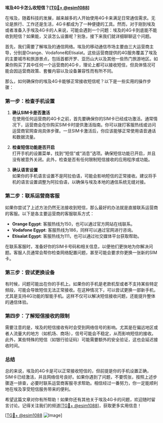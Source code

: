 **埃及4G卡怎么收短信？[[TG💪+ @esim1088](https://t.me/s/esim1088)]**

在埃及，随着科技的发展，越来越多的人开始使用4G卡来满足日常通信需求。无论是旅行、工作还是生活，4G卡都成为了一种便捷的工具。然而，对于刚到埃及或者准备入手埃及4G卡的人来说，可能会遇到一个问题：埃及的4G卡到底能不能收到短信？如果能，又该怎么设置呢？别急，接下来我们就详细聊聊这个问题。

首先，我们需要了解埃及的通信网络。埃及的移动通信市场主要由三大运营商主导，分别是Orange、Vodafone和Etisalat。这些运营商提供的4G服务覆盖了埃及的主要城市和旅游景点，包括首都开罗、亚历山大以及其他一些热门旅游地区。如果你购买了其中任何一个运营商的4G卡，理论上都可以接收短信，但具体情况可能会因运营商政策、套餐内容以及设备兼容性而有所不同。

那么，如何确保你的埃及4G卡能够正常接收短信呢？以下是一些实用的操作步骤：

### 第一步：检查手机设置

1. **确认SIM卡是否激活**  
   在使用任何运营商的4G卡之前，首先要确保你的SIM卡已经成功激活。通常情况下，运营商会在你购买SIM卡时提供激活指南。你可以拨打客服热线或访问运营商官网查询具体步骤。一旦SIM卡激活后，你应该能够正常使用语音通话和数据流量。

2. **检查短信功能是否开启**  
   打开手机的设置菜单，找到“短信”或“消息”选项。确保短信功能已开启，并且没有被意外关闭。此外，检查是否有任何限制短信接收的应用程序或功能。

3. **确认语言设置**  
   如果你的手机语言设置不是阿拉伯语，可能会影响短信的正常接收。建议将手机的语言设置调整为阿拉伯语，以确保与埃及本地的通信系统无缝对接。

### 第二步：联系运营商客服

如果你尝试了上述方法仍然无法接收到短信，那么最好的办法就是直接联系运营商的客服。以下是各主要运营商的客服联系方式：

- **Orange Egypt**: 客服热线为150，也可以通过官方网站在线联系。
- **Vodafone Egypt**: 客服热线为186，同样可以通过官网进行咨询。
- **Etisalat Egypt**: 客服热线为111，也可以通过社交媒体平台获取帮助。

在联系客服时，准备好你的SIM卡号码和相关信息，以便他们更快地为你解决问题。客服人员通常会帮你检查网络配置问题，甚至可能会要求你更换一张新的SIM卡。

### 第三步：尝试更换设备

有时候，问题可能出在你的手机上。如果你的手机是老款机型或者不支持某些特定频段，可能会导致短信无法正常接收。在这种情况下，可以尝试更换一部新手机，尤其是支持4G功能的智能手机。这样不仅可以解决短信接收问题，还能提升整体的通信体验。

### 第四步：了解短信接收的限制

需要注意的是，埃及的短信接收有时会受到网络信号的影响。尤其是在偏远地区或者人流量大的地方（如机场、商场），信号可能会不稳定，从而影响短信的接收。此外，某些特殊的短信（如银行验证码）可能需要额外的安全验证，这也会延迟接收时间。

### 总结

总的来说，埃及的4G卡是可以正常接收短信的，但前提是你的手机设置正确，SIM卡已经激活，并且网络信号良好。如果你遇到了问题，不要慌张，按照上述步骤逐一排查，必要时联系运营商客服寻求帮助。相信经过一番努力，你一定能顺利地在埃及享受短信服务带来的便利。

希望这篇文章对你有所帮助！如果你还有其他关于埃及4G卡的问题，欢迎随时留言讨论。记得关注我们的频道[[TG💪+ @esim1088](https://t.me/s/esim1088)]，获取更多实用信息！

[[TG💪+ @esim1088](https://t.me/s/esim1088) ![Image](https://i.postimg.cc/4NQfJmqS/Snipaste-2025-05-13-00-14-12.png)]